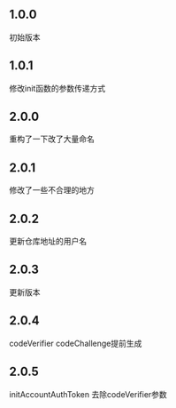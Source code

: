 ## 1.0.0

初始版本


## 1.0.1

修改init函数的参数传递方式

## 2.0.0

重构了一下改了大量命名

## 2.0.1

修改了一些不合理的地方

## 2.0.2

更新仓库地址的用户名

## 2.0.3

更新版本

## 2.0.4

codeVerifier codeChallenge提前生成

## 2.0.5

initAccountAuthToken 去除codeVerifier参数
